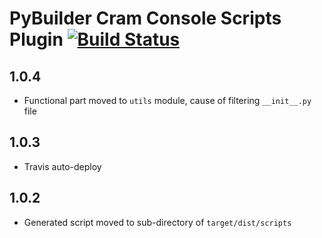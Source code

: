 PyBuilder Cram Console Scripts Plugin [![Build Status](https://travis-ci.org/AlexeySanko/pybuilder_cram_console_scripts.svg?branch=master)](https://travis-ci.org/AlexeySanko/pybuilder_cram_console_scripts)
=======================

1.0.4
----
- Functional part moved to `utils` module, cause of filtering `__init__.py` file

1.0.3
----
- Travis auto-deploy

1.0.2
----
- Generated script moved to sub-directory of `target/dist/scripts`